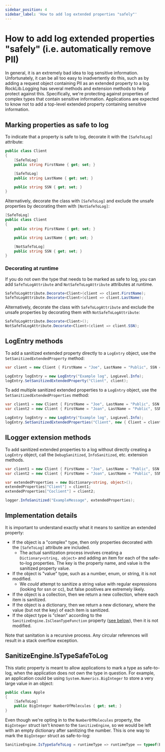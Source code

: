 ```yaml
---
sidebar_position: 4
sidebar_label: 'How to add log extended properties "safely"'
---
```


# How to add log extended properties "safely" (i.e. automatically remove PII)

In general, it is an extremely bad idea to log sensitive information. Unfortunately, it can be all too easy to inadvertently do this, such as by adding a request object containing PII as an extended property to a log. RockLib.Logging has several methods and extension methods to help protect against this. Specifically, we're protecting against properties of complex types that contain sensitive information. Applications are expected to know not to add a top-level extended property containing sensitive information.

## Marking properties as safe to log

To indicate that a property is safe to log, decorate it with the `[SafeToLog]` attribute:

```csharp
public class Client
{
    [SafeToLog]
    public string FirstName { get; set; }

    [SafeToLog]
    public string LastName { get; set; }

    public string SSN { get; set; }
}
```

Alternatively, decorate the class with `[SafeToLog]` and exclude the unsafe properties by decorating them with `[NotSafeToLog]`:

```csharp
[SafeToLog]
public class Client
{
    public string FirstName { get; set; }

    public string LastName { get; set; }

    [NotSafeToLog]
    public string SSN { get; set; }
}
```

### Decorating at runtime

If you do not own the type that needs to be marked as safe to log, you can add `SafeToLogAttribute` and `NotSafeToLogAttribute` attributes at runtime.

```csharp
SafeToLogAttribute.Decorate<Client>(client => client.FirstName);
SafeToLogAttribute.Decorate<Client>(client => client.LastName);
```

Alternatively, decorate the class with `SafeToLogAttribute` and exclude the unsafe properties by decorating them with `NotSafeToLogAttribute`:

```csharp
SafeToLogAttribute.Decorate<Client>();
NotSafeToLogAttribute.Decorate<Client>(client => client.SSN);
```

## LogEntry methods

To add a sanitized extended property directly to a `LogEntry` object, use the `SetSanitizedExtendedProperty` method:

```csharp
var client = new Client { FirstName = "Joe", LastName = "Public", SSN = "123-45-6789" };

LogEntry logEntry = new LogEntry("Example log", LogLevel.Info);
logEntry.SetSanitizedExtendedProperty("Client", client);
```

To add multiple sanitized extended properties to a `LogEntry` object, use the `SetSanitizedExtendedProperties` method:

```csharp
var client1 = new Client { FirstName = "Joe", LastName = "Public", SSN = "123-45-6789" };
var client2 = new Client { FirstName = "Joan", LastName = "Public", SSN = "987-65-4321" };

LogEntry logEntry = new LogEntry("Example log", LogLevel.Info);
logEntry.SetSanitizedExtendedProperties("Client", new { Client = client1, Coclient = client2 });
```

## ILogger extension methods

To add sanitized extended properties to a log without directly creating a `LogEntry` object, call the `DebugSanitized`, `InfoSanitized`, etc. extension methods.

```csharp
var client1 = new Client { FirstName = "Joe", LastName = "Public", SSN = "123-45-6789" };
var client2 = new Client { FirstName = "Joan", LastName = "Public", SSN = "987-65-4321" };

var extendedProperties = new Dictionary<string, object>();
extendedProperties["Client"] = client1;
extendedProperties["Coclient"] = client2;

logger.InfoSanitized("ExampleMessage", extendedProperties);
```

## Implementation details

It is important to understand exactly what it means to sanitize an extended property:

- If the object is a "complex" type, then only properties decorated with the `[SafeToLog]` attribute are included.
  - The actual sanitization process involves creating a `Dictionary<string, object>` and adding an item for each of the safe-to-log properties. The key is the property name, and value is the sanitized property value.
- If the object is "value" type, such as a number, enum, or string, it is not modified.
  - We *could* attempt to sanitize a string value with regular expressions (looking for ssn or cc), but false positives are extremely likely.
- If the object is a collection, then we return a new collection, where each item is sanitized.
- If the object is a dictionary, then we return a new dictionary, where the value (but not the key) of each item is sanitized.
- If the object type is "clean" according to the `SanitizeEngine.IsCleanTypeFunction` property ([see below](#sanitizeengine-istypesafetolog)), then it is not modified.

Note that sanitation is a recursive process. Any circular references will result in a stack overflow exception.

## SanitizeEngine.IsTypeSafeToLog

This static property is meant to allow applications to mark a type as safe-to-log, when the application does not own the type in question. For example, an application could be using `System.Numerics.BigInteger` to store a very large value in an object:

```csharp
public class Apple
{
    [SafeToLog]
    public BigInteger NumberOfMolecules { get; set; }
}
```

Even though we're opting in to the `NumberOfMolecules` property, the `BigInteger` struct isn't known to the `SanitizeEngine`, so we would be left with an empty dictionary after sanitizing the number. This is one way to mark the `BigInteger` struct as safe-to-log:

```csharp
SanitizeEngine.IsTypeSafeToLog = runtimeType => runtimeType == typeof(BigInteger);
```
